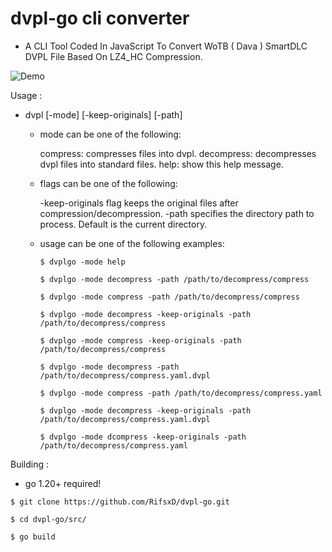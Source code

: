 # dvpl-go cli converter
- A CLI Tool Coded In JavaScript To Convert WoTB ( Dava ) SmartDLC DVPL File Based On LZ4_HC Compression.

 ![Demo](img/dvplgo-demo.gif)


Usage :

  - dvpl [-mode] [-keep-originals] [-path]

    - mode can be one of the following:

        compress: compresses files into dvpl.
        decompress: decompresses dvpl files into standard files.
        help: show this help message.

	- flags can be one of the following:

    	-keep-originals flag keeps the original files after compression/decompression.
    	-path specifies the directory path to process. Default is the current directory.

	- usage can be one of the following examples:
		
		```
		$ dvplgo -mode help
		```
		```
		$ dvplgo -mode decompress -path /path/to/decompress/compress
		```
		```
		$ dvplgo -mode compress -path /path/to/decompress/compress
		```
		```
		$ dvplgo -mode decompress -keep-originals -path /path/to/decompress/compress
		```
		```
		$ dvplgo -mode compress -keep-originals -path /path/to/decompress/compress
		```
		```
		$ dvplgo -mode decompress -path /path/to/decompress/compress.yaml.dvpl
		```
		```
		$ dvplgo -mode compress -path /path/to/decompress/compress.yaml
		```
		```
		$ dvplgo -mode decompress -keep-originals -path /path/to/decompress/compress.yaml.dvpl
		```
		```
		$ dvplgo -mode dcompress -keep-originals -path /path/to/decompress/compress.yaml
		```


Building :

- go 1.20+ required!

```
$ git clone https://github.com/RifsxD/dvpl-go.git
```

```
$ cd dvpl-go/src/
```

```
$ go build
```